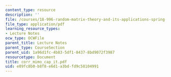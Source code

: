 ```yaml
---
content_type: resource
description: ''
file: /courses/18-996-random-matrix-theory-and-its-applications-spring-2004/e89fc8b0b8f8e6d1a3bdfd9c58104991_corr_mimo_cap_it.pdf
file_type: application/pdf
learning_resource_types:
- Lecture Notes
ocw_type: OCWFile
parent_title: Lecture Notes
parent_type: CourseSection
parent_uid: 1a96d1fc-4b83-5df1-8437-8bd9072f3987
resourcetype: Document
title: corr_mimo_cap_it.pdf
uid: e89fc8b0-b8f8-e6d1-a3bd-fd9c58104991
---
```

